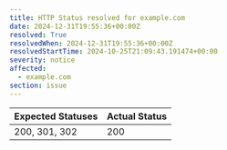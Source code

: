 ```yaml
---
title: HTTP Status resolved for example.com
date: 2024-12-31T19:55:36+00:00Z
resolved: True
resolvedWhen: 2024-12-31T19:55:36+00:00Z
resolvedStartTime: 2024-10-25T21:09:43.191474+00:00
severity: notice
affected:
  - example.com
section: issue
---
```


| Expected Statuses | Actual Status  |
|-------------------|----------------|
| 200, 301, 302 | 200 |
